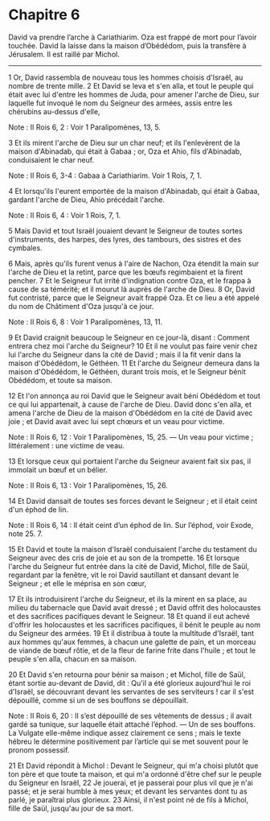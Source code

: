 # Chapitre 6

David va prendre l’arche à Cariathiarim.
Oza est frappé de mort pour l’avoir touchée.
David la laisse dans la maison d’Obédédom, puis la transfère à Jérusalem.
Il est raillé par Michol.

***

1 Or, David rassembla de nouveau tous les hommes choisis d'Israël, au nombre de trente mille. 2 Et David se leva et s'en alla, et tout le peuple qui était avec lui d'entre les hommes de Juda, pour amener l'arche de Dieu, sur laquelle fut invoqué le nom du Seigneur des armées, assis entre les chérubins au-dessus d'elle,

<span class="bible-note">Note : </span> II Rois 6, 2 : Voir 1 Paralipomènes, 13, 5.

3 Et ils mirent l'arche de Dieu sur un char neuf; et ils l'enlevèrent de la maison d'Abinadab, qui était à Gabaa ; or, Oza et Ahio, fils d'Abinadab, conduisaient le char neuf.

<span class="bible-note">Note : </span> II Rois 6, 3-4 : Gabaa à Cariathiarim. Voir 1 Rois, 7, 1.

4 Et lorsqu'ils l'eurent emportée de la maison d'Abinadab, qui était à Gabaa, gardant l'arche de Dieu, Ahio précédait l'arche.

<span class="bible-note">Note : </span> II Rois 6, 4 : Voir 1 Rois, 7, 1.

5 Mais David et tout Israël jouaient devant le Seigneur de toutes sortes d'instruments, des harpes, des lyres, des tambours, des sistres et des cymbales.


6 Mais, après qu'ils furent venus à l'aire de Nachon, Oza étendit la main sur l'arche de Dieu et la retint, parce que les bœufs regimbaient et la firent pencher. 7 Et le Seigneur fut irrité d'indignation contre Oza, et le frappa à cause de sa témérité; et il mourut là auprès de l'arche de Dieu. 8 Or, David fut contristé, parce que le Seigneur avait frappé Oza. Et ce lieu a été appelé du nom de Châtiment d'Oza jusqu'à ce jour.

<span class="bible-note">Note : </span> II Rois 6, 8 : Voir 1 Paralipomènes, 13, 11.

9 Et David craignit beaucoup le Seigneur en ce jour-là, disant : Comment entrera chez moi l'arche du Seigneur? 10 Et il ne voulut pas faire venir chez lui l'arche du Seigneur dans la cité de David ; mais il la fit venir dans la maison d'Obédédom, le Géthéen. 11 Et l'arche du Seigneur demeura dans la maison d'Obédédom, le Géthéen, durant trois mois, et le Seigneur bénit Obédédom, et toute sa maison.


12 Et l'on annonça au roi David que le Seigneur avait béni Obédédom et tout ce qui lui appartenait, à cause de l'arche de Dieu. David donc s'en alla, et amena l'arche de Dieu de la maison d'Obédédom en la cité de David avec joie ; et David avait avec lui sept chœurs et un veau pour victime.

<span class="bible-note">Note : </span> II Rois 6, 12 : Voir 1 Paralipomènes, 15, 25. ― Un veau pour victime ; littéralement : une victime de veau.

13 Et lorsque ceux qui portaient l'arche du Seigneur avaient fait six pas, il immolait un bœuf et un bélier.

<span class="bible-note">Note : </span> II Rois 6, 13 : Voir 1 Paralipomènes, 15, 26.

14 Et David dansait de toutes ses forces devant le Seigneur ; et il était ceint d'un éphod de lin.

<span class="bible-note">Note : </span> II Rois 6, 14 : Il était ceint d’un éphod de lin. Sur l’éphod, voir Exode, note 25. 7.

15 Et David et toute la maison d'Israël conduisaient l'arche du testament du Seigneur avec des cris de joie et au son de la trompette. 16 Et lorsque l'arche du Seigneur fut entrée dans la cité de David, Michol, fille de Saül, regardant par la fenêtre, vit le roi David sautillant et dansant devant le Seigneur ; et elle le méprisa en son cœur,


17 Et ils introduisirent l'arche du Seigneur, et ils la mirent en sa place, au milieu du tabernacle que David avait dressé ; et David offrit des holocaustes et des sacrifices pacifiques devant le Seigneur. 18 Et quand il eut achevé d'offrir les holocaustes et les sacrifices pacifiques, il bénit le peuple au nom du Seigneur des armées. 19 Et il distribua à toute la multitude d'Israël, tant aux hommes qu'aux femmes, à chacun une galette de pain, et un morceau de viande de bœuf rôtie, et de la fleur de farine frite dans l'huile ; et tout le peuple s'en alla, chacun en sa maison.


20 Et David s'en retourna pour bénir sa maison ; et Michol, fille de Saül, étant sortie au-devant de David, dit : Qu'il a été glorieux aujourd'hui le roi d'Israël, se découvrant devant les servantes de ses serviteurs ! car il s'est dépouillé, comme si un de ses bouffons se dépouillait.

<span class="bible-note">Note : </span> II Rois 6, 20 : Il s’est dépouillé de ses vêtements de dessus ; il avait gardé sa tunique, sur laquelle était attaché l’éphod. ― Un de ses bouffons. La Vulgate elle-même indique assez clairement ce sens ; mais le texte hébreu le détermine positivement par l’article qui se met souvent pour le pronom possessif.

21 Et David répondit à Michol : Devant le Seigneur, qui m'a choisi plutôt que ton père et que toute ta maison, et qui m'a ordonné d'être chef sur le peuple du Seigneur en Israël, 22 Je jouerai, et je passerai pour plus vil que je n'ai passé; et je serai humble à mes yeux; et devant les servantes dont tu as parlé, je paraîtrai plus glorieux. 23 Ainsi, il n'est point né de fils à Michol, fille de Saül, jusqu'au jour de sa mort.

